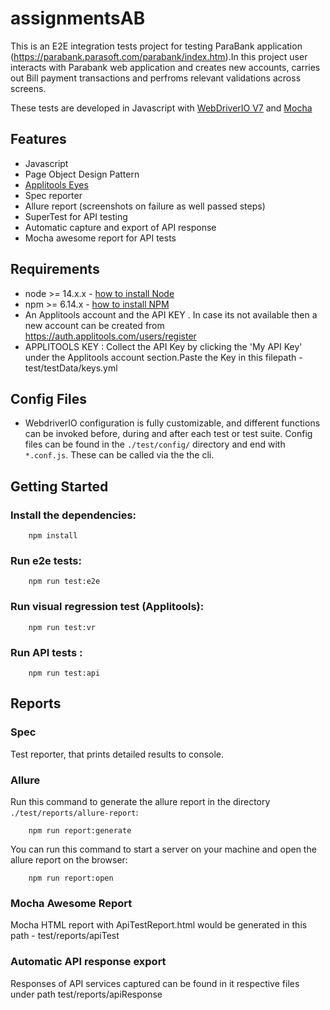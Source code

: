 # assignmentsAB

This is an E2E integration tests project for testing ParaBank application (https://parabank.parasoft.com/parabank/index.htm).In this project user interacts with Parabank web application and creates new accounts, carries out Bill payment transactions and perfroms relevant validations across screens.

These tests are developed in Javascript with [WebDriverIO V7](http://webdriver.io/) and [Mocha](https://mochajs.org/)


## Features

-   Javascript
-   Page Object Design Pattern
-   [Applitools Eyes](https://info.applitools.com/ucY76)
-   Spec reporter
-   Allure report (screenshots on failure as well passed steps)
-   SuperTest for API testing
-   Automatic capture and export of API response 
-   Mocha awesome report for API tests

## Requirements

-   node >= 14.x.x - [how to install Node](https://nodejs.org/en/download/)
-   npm >= 6.14.x - [how to install NPM](https://www.npmjs.com/get-npm)
-   An Applitools account and the API KEY . In case its not available then a new account can be created from https://auth.applitools.com/users/register 
-   APPLITOOLS KEY : Collect the API Key by clicking the  'My API Key' under the Applitools account section.Paste the Key in this filepath - test/testData/keys.yml


## Config Files

-  WebdriverIO configuration is fully customizable, and different functions can be invoked before, during and after each test or test suite.  Config files can be found in the `./test/config/` directory and end with `*.conf.js`.  These can be called via the the cli.

## Getting Started

### Install the dependencies:
        npm install

### Run e2e tests:
        npm run test:e2e

### Run visual regression test (Applitools):
        npm run test:vr

### Run API tests :
        npm run test:api


## Reports

### Spec
Test reporter, that prints detailed results to console.

### Allure
Run this command to generate the allure report in the directory `./test/reports/allure-report`:


        npm run report:generate

You can run this command to start a server on your machine and open the allure report on the browser:

        npm run report:open


### Mocha Awesome Report
Mocha HTML report with ApiTestReport.html would be generated in this path - test/reports/apiTest

### Automatic API response export 
Responses of API services captured can be found in it respective files under path test/reports/apiResponse


